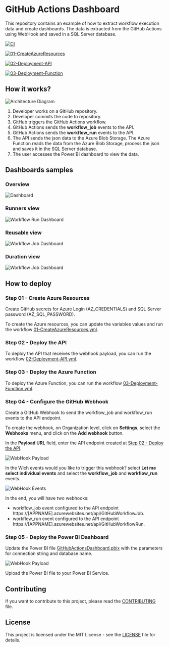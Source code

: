 # GitHub Actions Dashboard

This repository contains an example of how to extract workflow execution data and create dashboards. The data is extracted from the GitHub Actions using WebHook and saved in a SQL Server database.

[![CI](https://github.com/leandromsft/github-dashboard/actions/workflows/ci.yml/badge.svg)](https://github.com/leandromsft/github-dashboard/actions/workflows/ci.yml)

[![01-CreateAzureResources](https://github.com/leandromsft/github-dashboard/actions/workflows/01-CreateAzureResources.yml/badge.svg)](https://github.com/leandromsft/github-dashboard/actions/workflows/01-CreateAzureResources.yml)

[![02-Deployment-API](https://github.com/leandromsft/github-dashboard/actions/workflows/02-Deployment-API.yml/badge.svg)](https://github.com/leandromsft/github-dashboard/actions/workflows/02-Deployment-API.yml)

[![03-Deployment-Function](https://github.com/leandromsft/github-dashboard/actions/workflows/03-Deployment-Function.yml/badge.svg)](https://github.com/leandromsft/github-dashboard/actions/workflows/03-Deployment-Function.yml)

## How it works?

![Architecture Diagram](docs/architecture-diagram.png)

1. Developer works on a GitHub repository.
1. Developer commits the code to repository.
1. GitHub triggers the GitHub Actions workflow.
1. GitHub Actions sends the **workflow_job** events to the API.
1. GitHub Actions sends the **workflow_run** events to the API.
1. The API sends the json data to the Azure Blob Storage. The Azure Function reads the data from the Azure Blob Storage, process the json and saves it in the SQL Server database.
1. The user accesses the Power BI dashboard to view the data.

## Dashboards samples

### Overview
![Dashboard](docs/dash_main.png)

### Runners view
![Workflow Run Dashboard](docs/dash_runner.png)

### Reusable view
![Workflow Job Dashboard](docs/dash_reusable.png)

### Duration view
![Workflow Job Dashboard](docs/dash_duration.png)

## How to deploy

### Step 01 - Create Azure Resources

Create GitHub secrets for Azure Login (AZ_CREDENTIALS) and SQL Server password (AZ_SQL_PASSWORD).

To create the Azure resources, you can update the variables values and run the workflow [01-CreateAzureResources.yml](.github/workflows/01-CreateAzureResources.yml).

### Step 02 - Deploy the API

To deploy the API that receives the webhook payload, you can run the workflow [02-Deployment-API.yml](.github/workflows/02-Deployment-API.yml).

### Step 03 - Deploy the Azure Function

To deploy the Azure Function, you can run the workflow [03-Deployment-Function.yml](.github/workflows/03-Deployment-Function.yml).

### Step 04 - Configure the GitHub Webhook

Create a GitHub Webhook to send the workflow_job and workflow_run events to the API endpoint.

To create the webhook, on Organization level, click on **Settings**, select the **Webhooks** menu, and click on the **Add webhook** button.

In the **Payload URL** field, enter the API endpoint created at [Step 02 - Deploy the API](#step-02---deploy-the-api).

![WebHook Payload](docs/WebhookPayload.png)

In the Wich events would you like to trigger this webhook? select **Let me select individual events** and select the **workflow_job** and **workflow_run** events.

![WebHook Events](docs/WebhookEvents.png)

In the end, you will have two webhooks:
- workflow_job event configured to the API endpoint https://[APPNAME].azurewebsites.net/api/GitHubWorkflowJob.
- workflow_run event configured to the API endpoint https://[APPNAME].azurewebsites.net/api/GitHubWorkflowRun.

### Step 05 - Deploy the Power BI Dashboard

Update the Power BI file [GitHubActionsDashboard.pbix](dashboard/GitHubDashboard.pbix) with the parameters for connection string and database name.

![WebHook Payload](docs/dash_powerbi_parameters.png)

Upload the Power BI file to your Power BI Service.

## Contributing

If you want to contribute to this project, please read the [CONTRIBUTING](CONTRIBUTING.md) file.

## License

This project is licensed under the MIT License - see the [LICENSE](LICENSE.md) file for details.